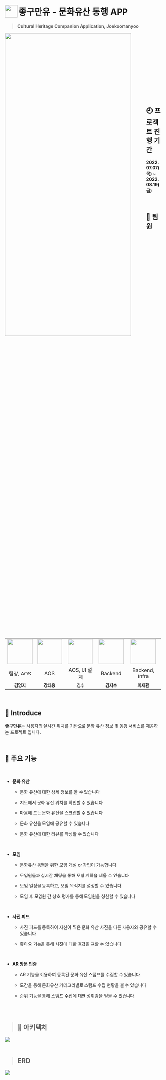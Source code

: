 # <img src="https://user-images.githubusercontent.com/52437364/185876019-f544dd02-ab2e-4f10-af4e-43a5d970e4cd.png" align="left" width="40" height="40"> 좋구만유 - 문화유산 동행 APP
> **Cultural Heritage Companion Application, Joekoomanyoo**


<img src="https://user-images.githubusercontent.com/97875998/186781871-0b0237d8-7153-4dda-be06-d6125e05a6cc.png" align="left" width="90%" height="50%">

<br><br><br><br><br><br><br><br><br><br><br><br>


## 🕘 **프로젝트 진행 기간**

**2022.07.07(목) ~ 2022.08.19(금)**

<br>


## 🧛 **팀원**
<table>
 <tr>
    <td align="center"><a href="https://github.com/dttmm"><img src="https://avatars.githubusercontent.com/dttmm" width="80px;" alt=""></td>
    <td align="center"><a href="https://github.com/mxxxxxji"><img src="https://avatars.githubusercontent.com/mxxxxxji" width="80px;" alt=""></td>
    <td align="center"><a href="https://github.com/kettle4ot"><img src="https://avatars.githubusercontent.com/kettle4ot" width="80px;" alt=""></td>
    <td align="center"><a href="https://github.com/us13579"><img src="https://avatars.githubusercontent.com/us13579" width="80px;" alt=""></td>
    <td align="center"><a href="https://github.com/Jaehwany"><img src="https://avatars.githubusercontent.com/Jaehwany" width="80px;" alt=""></td>
  </tr>
  <tr>
    <td align="center">팀장, AOS</td>
    <td align="center">AOS</td>
    <td align="center">AOS, UI 설계</td>
    <td align="center">Backend</td>
    <td align="center">Backend, Infra</td>
  </tr>
     <tr>
    <td align="center"><a href="https://github.com/mxxxxxji"><sub><b>김명지</b></td>
    <td align="center"><a href="https://github.com/dttmm"><sub><b>강태웅</b></td>
    <td align="center"><a href="https://github.com/kettle4ot"><sub>김수</b></td>
    <td align="center"><a href="https://github.com/us13579"><sub><b>김지수</b></td>
    <td align="center"><a href="https://github.com/Jaehwany"><sub><b>이재환</b></td>
  </tr>
     
</table>
     
<br>     
     



## 🏴 **Introduce**

**좋구만유**는 사용자의 실시간 위치를 기반으로 문화 유산 정보 및 동행 서비스를 제공하는 프로젝트 입니다.

<br>

 ## 🏴 주요 기능
 <br>
 
- **문화 유산**

   - 문화 유산에 대한 상세 정보를 볼 수 있습니다

   - 지도에서 문화 유산 위치를 확인할 수 있습니다

   - 마음에 드는 문화 유산을 스크랩할 수 있습니다

   - 문화 유산을 모임에 공유할 수 있습니다

   - 문화 유산에 대한 리뷰를 작성할 수 있습니다

<br>

- **모임**

   - 문화유산 동행을 위한 모임 개설 or 가입이 가능합니다

   - 모임원들과 실시간 채팅을 통해 모임 계획을 세울 수 있습니다

   - 모임 일정을 등록하고, 모임 목적지를 설정할 수 있습니다

   - 모임 후 모임원 간 상호 평가를 통해 모임원을 칭찬할 수 있습니다

<br>

- **사진 피드**

   - 사진 피드를 등록하여 자신이 찍은 문화 유산 사진을 다른 사용자와 공유할 수 있습니다

   - 좋아요 기능을 통해 사진에 대한 호감을 표할 수 있습니다

<br>

- **AR 방문 인증**

   - AR 기능을 이용하여 등록된 문화 유산 스탬프를 수집할 수 있습니다

   - 도감을 통해 문화유산 카테고리별로 스탬프 수집 현황을 볼 수 있습니다

   - 순위 기능을 통해 스탬프 수집에 대한 성취감을 얻을 수 있습니다

</br></br>

> ## 🔨 아키텍처

<img src="https://user-images.githubusercontent.com/52437364/186411816-4e96bbe4-952b-40d9-a7e2-b90caadec223.png" align="left">
<br><br>

> ## ERD

<img src="https://user-images.githubusercontent.com/97875998/186412162-df1c7e85-c347-4726-bded-a8fbf2ab1bce.png" align="left"><br><br>

<br><br><br><br>
<br><br>
<br><br>
<br><br>
<br><br>


<br><br><br><br><br><br><br><br><br><br><br><br><br><br><br><br><br><br>
> ## 개발 환경

- BackEnd

   - Spring Boot 2.6.3
   - Spring Data JPA
   - Spring Security
   - Spring Validation
   - Java 11
   - QueryDSL 5.0
   - Lombok 1.18.24
   - Firebase 8.x
   - Gradle 7.4.x
   - Swagger 3.x

- Android

   - Kotlin 1.7.0
   - Room 2.4.2
   - Retrofit 2.9.0
   - Glide 4.13.2

- DB

   - MySQL 8.0.29 

- CI/CD

   - AWS EC2
   - Docker
   - Jenkins

- IDE
   - IntelliJ
   - Spring Tool Suite 3
   - MySQL Workbench 8.0
   - Android Studio

<br>

> ## 협업 환경

- GitLab

  - 코드의 버전을 관리
  - 이슈 생성, 관리, 해결을 위한 소통
  - branch를 통한 세부 기능 구현 후 MR을 통해 코드 리뷰 후 피드백

- JIRA

  - 전체 프로젝트 일정 관리
  - 일정 기간동안 목표량을 설정하여 Sprint 진행 ( 1주일 )
  - Task 마다 Story Point를 설정하여 진행

- MatterMost & Webex & Discord

  - 소통
  - 회의

- Notion

  - 매일 오전 회의 / 오후 회의를 기록
  - 회의록에 어제 한 일 , 오늘 할 일, 우려사항 등을 기입하여 회의 시간 단축 & 목표 설정
  - 오류나 강의, 알게된 것들을 알기 쉽게 공유하며 팀원들 간의 자료 공유
  - 각종 컨벤션 정리 ( 팀, 코드, 깃 )
  - 일정 관리 ( 간트 차트 )
  - 프로젝트 과정 중 팀원들 간의 공유가 필요한 문서 관리
    - 와이어프레임 & 스토리보드
    - 요구사항 명세서
    - 기획서
    - 디자인
    - PPT
    - ..

- Tool
  - Figma
  - Adobe XD
  - ERD Cloud
  
<br>

> ## 💁 팀원
 <table>
  <tr>
    <td align="center"><a href="https://github.com/dttmm"><img src="https://avatars.githubusercontent.com/dttmm" width="80px;" alt=""></td>
    <td align="center"><a href="https://github.com/mxxxxxji"><img src="https://avatars.githubusercontent.com/mxxxxxji" width="80px;" alt=""></td>
    <td align="center"><a href="https://github.com/kettle4ot"><img src="https://avatars.githubusercontent.com/kettle4ot" width="80px;" alt=""></td>
    <td align="center"><a href="https://github.com/us13579"><img src="https://avatars.githubusercontent.com/us13579" width="80px;" alt=""></td>
    <td align="center"><a href="https://github.com/Jaehwany"><img src="https://avatars.githubusercontent.com/Jaehwany" width="80px;" alt=""></td>
  </tr>
  <tr>
    <td align="center"><a href="https://github.com/dttmm"><sub><b>강태웅</b></td>
    <td align="center"><a href="https://github.com/mxxxxxji"><sub><b>김명지</b></td>
    <td align="center"><a href="https://github.com/kettle4ot"><sub><b>김수빈</b></td>
    <td align="center"><a href="https://github.com/us13579"><sub><b>김지수</b></td>
    <td align="center"><a href="https://github.com/Jaehwany"><sub><b>이재환</b></td>
  </tr>
</table>
</br></br>
      
> ## 서비스화면
간단한 글과 움짤
</br></br>

<div>
  <img src="https://user-images.githubusercontent.com/66373647/186418969-96825ca7-25be-449e-bee1-e360bb392e58.gif" height="480px;" alt="">
  <img src="https://user-images.githubusercontent.com/66373647/186419085-b95ec474-1dcb-4b14-99ba-a65007d15543.gif" height="480px;" alt="">
  <img src="https://user-images.githubusercontent.com/66373647/186419365-9c77b5c7-18cd-4c03-926b-e0e0e0ca6104.gif" height="480px;" alt="">
  <img src="https://user-images.githubusercontent.com/66373647/186419826-f30e6189-91d1-4de1-b2d0-ad8f001f919e.gif" height="480px;" alt="">
</div>

<div>
  <img src="https://user-images.githubusercontent.com/66373647/186419176-2f866652-61aa-401b-ad57-194128a1ce1b.gif" height="480px;" alt="">
  <img src="https://user-images.githubusercontent.com/66373647/186419431-e6893d09-e6ef-4af3-82df-17c8e0cda515.gif" height="480px;" alt="">
</div>
  
<div>
  <img src="https://user-images.githubusercontent.com/66373647/186419212-b93f76d8-1509-4932-80c7-9d9f3afa4158.gif" height="480px;" alt="">
  <img src="https://user-images.githubusercontent.com/66373647/186419248-f0f013b0-5da6-4ba0-96bc-95bbc3aa4d44.gif" height="480px;" alt="">
</div>

<div>
   <img src="https://user-images.githubusercontent.com/66373647/186428945-89fce42b-b23e-4bdd-aeb1-bd26a4ca94fc.gif" height="480px;" alt="">
   <img src="https://user-images.githubusercontent.com/66373647/186429270-b222c4d2-eb58-48c0-8a9f-aefd92697348.gif" height="480px;" alt="">
</div>
